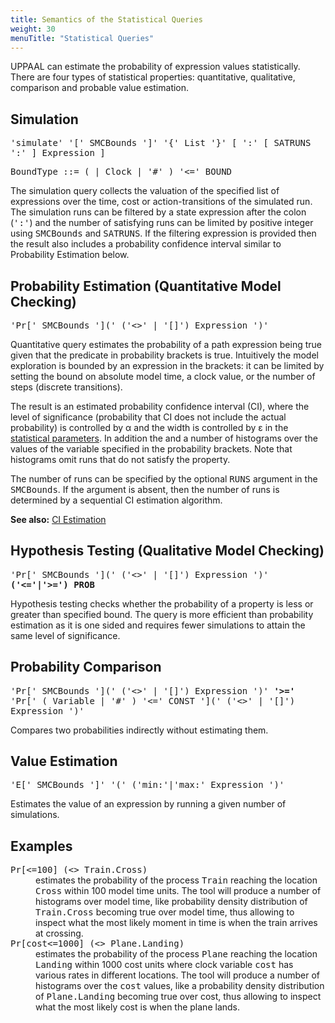 ```yaml
---
title: Semantics of the Statistical Queries
weight: 30
menuTitle: "Statistical Queries"
---
```


UPPAAL can estimate the probability of expression values statistically. There are four types of statistical properties: quantitative, qualitative, comparison and probable value estimation.

## Simulation

<tt>'simulate'  '[' SMCBounds ']' '{' List '}' [ ':' [ SATRUNS ':' ] Expression ]</tt>

<tt>BoundType ::= (  | Clock | '#' ) '<=' BOUND</tt>

The simulation query collects the valuation of the specified list of expressions over the time, cost or action-transitions of the simulated run. The simulation runs can be filtered by a state expression after the colon (<tt>':'</tt>) and the number of satisfying runs can be limited by positive integer using <tt>SMCBounds</tt> and <tt>SATRUNS</tt>. If the filtering expression is provided then the result also includes a probability confidence interval similar to Probability Estimation below.

## Probability Estimation (Quantitative Model Checking)

<tt>'Pr[' SMCBounds '](' ('<>' | '[]') Expression ')'</tt>

Quantitative query estimates the probability of a path expression being true given that the predicate in probability brackets is true. Intuitively the model exploration is bounded by an expression in the brackets: it can be limited by setting the bound on absolute model time, a clock value, or the number of steps (discrete transitions).

The result is an estimated probability confidence interval (CI), where the level of significance (probability that CI does not include the actual probability) is controlled by &alpha; and the width is controlled by &epsilon; in the [statistical parameters](/gui-reference/menu-bar/options/#statparam). In addition the  and a number of histograms over the values of the variable specified in the probability brackets. Note that histograms omit runs that do not satisfy the property.

The number of runs can be specified by the optional <tt>RUNS</tt> argument in the <tt>SMCBounds</tt>. If the argument is absent, then the number of runs is determined by a sequential CI estimation algorithm.

**See also:** [CI Estimation](../ci_estimation/)

## Hypothesis Testing (Qualitative Model Checking)

<tt>'Pr[' SMCBounds '](' ('<>' | '[]') Expression ')' **('<='|'>=') PROB**</tt>

Hypothesis testing checks whether the probability of a property is less or greater than specified bound. The query is more efficient than probability estimation as it is one sided and requires fewer simulations to attain the same level of significance.

## Probability Comparison

<tt>'Pr[' SMCBounds '](' ('<>' | '[]') Expression ')' **'>='** 'Pr[' ( Variable | '#' ) '<=' CONST '](' ('<>' | '[]') Expression ')'</tt>

Compares two probabilities indirectly without estimating them.

## Value Estimation

<tt>'E[' SMCBounds ']' '(' ('min:'|'max:' Expression ')'</tt>

Estimates the value of an expression by running a given number of simulations.

## Examples

<dl>

<dt><tt>Pr[<=100] (<> Train.Cross)</tt></dt>

<dd>estimates the probability of the process <tt>Train</tt> reaching the location <tt>Cross</tt> within 100 model time units. The tool will produce a number of histograms over model time, like probability density distribution of <tt>Train.Cross</tt> becoming true over model time, thus allowing to inspect what the most likely moment in time is when the train arrives at crossing.</dd>

<dt><tt>Pr[cost<=1000] (<> Plane.Landing)</tt></dt>

<dd>estimates the probability of the process <tt>Plane</tt> reaching the location <tt>Landing</tt> within 1000 cost units where clock variable <tt>cost</tt> has various rates in different locations. The tool will produce a number of histograms over the <tt>cost</tt> values, like a probability density distribution of <tt>Plane.Landing</tt> becoming true over cost, thus allowing to inspect what the most likely cost is when the plane lands.</dd>

</dl>
